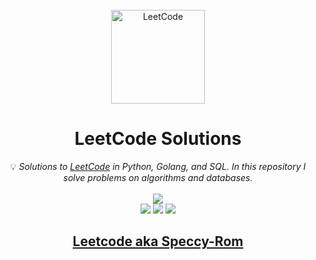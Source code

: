<br/>
<div align="center">
<a href="https://walkccc.github.io/LeetCode/"><img src="https://i.imgur.com/IsS5xkZ.png" width="150" title="LeetCode" alt="LeetCode"></a>
<h1>LeetCode Solutions</h1>
<span>💡 <i>Solutions to <a href="https://leetcode.com/problemset/all/">LeetCode</a> in Python, Golang, and SQL. In this repository I solve problems on algorithms and databases. </i></span>
<br/>
<br/>
<img src="https://img.shields.io/badge/Solved-116/2539-blue.svg?style=flat-square" />
<br/>
<img src="https://img.shields.io/badge/Easy-51/621-5CB85D.svg?style=flat-square" />
<img src="https://img.shields.io/badge/Medium-46/1352-F0AE4E.svg?style=flat-square" />
<img src="https://img.shields.io/badge/Hard-17/566-D95450.svg?style=flat-square" />

<h2><a href="https://leetcode.com/Speccy-Rom/">Leetcode aka Speccy-Rom</a></h2>

</div>